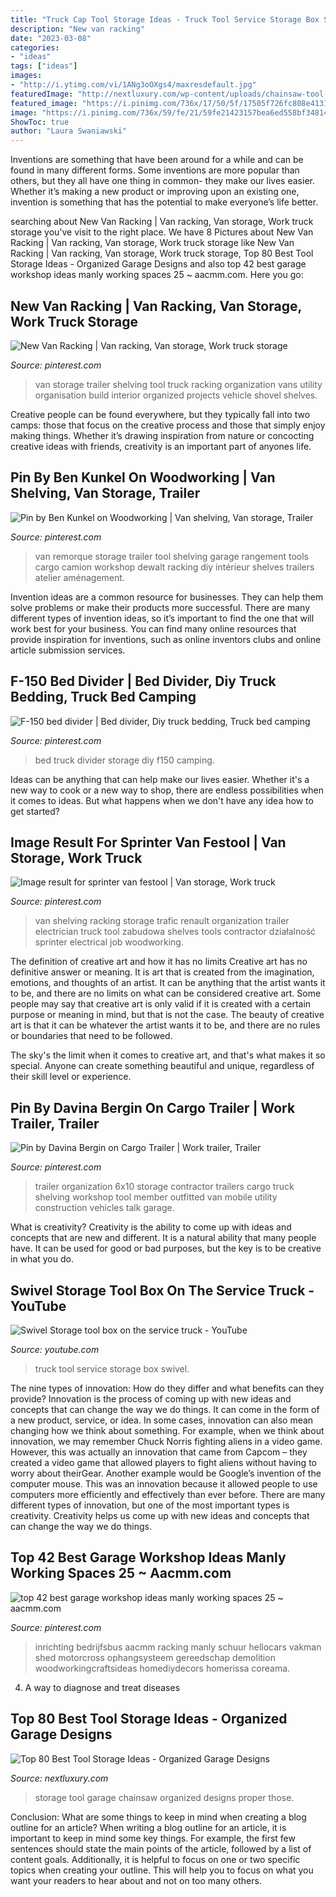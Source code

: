 ```yaml
---
title: "Truck Cap Tool Storage Ideas - Truck Tool Service Storage Box Swivel"
description: "New van racking"
date: "2023-03-08"
categories:
- "ideas"
tags: ["ideas"]
images:
- "http://i.ytimg.com/vi/1ANg3oOXgs4/maxresdefault.jpg"
featuredImage: "http://nextluxury.com/wp-content/uploads/chainsaw-tool-storage-ideas.jpg"
featured_image: "https://i.pinimg.com/736x/17/50/5f/17505f726fc808e4131586532161b3e7.jpg"
image: "https://i.pinimg.com/736x/59/fe/21/59fe21423157bea6ed558bf34814f43d--trailer-organization-trailer-storage.jpg"
ShowToc: true
author: "Laura Swaniawski"
---
```



Inventions are something that have been around for a while and can be found in many different forms. Some inventions are more popular than others, but they all have one thing in common- they make our lives easier. Whether it’s making a new product or improving upon an existing one, invention is something that has the potential to make everyone’s life better.

	

		
searching about New Van Racking | Van racking, Van storage, Work truck storage you've visit to the right place. We have 8 Pictures about New Van Racking | Van racking, Van storage, Work truck storage like New Van Racking | Van racking, Van storage, Work truck storage, Top 80 Best Tool Storage Ideas - Organized Garage Designs and also top 42 best garage workshop ideas manly working spaces 25 ~ aacmm.com. Here you go:
		
    
## New Van Racking | Van Racking, Van Storage, Work Truck Storage

<img loading=lazy src="https://i.pinimg.com/originals/c0/43/c8/c043c8ed9ea92f7ea78806cbd584ec4c.jpg" onerror="this.onerror=null;this.src='https://tse4.mm.bing.net/th?id=OIP.SvRM-NjlM-gVqhwp2HhDKgHaJ4&amp;pid=15.1';" alt="New Van Racking | Van racking, Van storage, Work truck storage">

_Source: pinterest.com_

>van storage trailer shelving tool truck racking organization vans utility organisation build interior organized projects vehicle shovel shelves. 

	

Creative people can be found everywhere, but they typically fall into two camps: those that focus on the creative process and those that simply enjoy making things. Whether it’s drawing inspiration from nature or concocting creative ideas with friends, creativity is an important part of anyones life.

    
## Pin By Ben Kunkel On Woodworking | Van Shelving, Van Storage, Trailer

<img loading=lazy src="https://i.pinimg.com/736x/10/f3/95/10f39508207311d54e22dbff1008ae3c.jpg" onerror="this.onerror=null;this.src='https://tse2.mm.bing.net/th?id=OIP.Fso-lqDUimfcwk2GYxmMSgHaKI&amp;pid=15.1';" alt="Pin by Ben Kunkel on Woodworking | Van shelving, Van storage, Trailer">

_Source: pinterest.com_

>van remorque storage trailer tool shelving garage rangement tools cargo camion workshop dewalt racking diy intérieur shelves trailers atelier aménagement. 

	

Invention ideas are a common resource for businesses. They can help them solve problems or make their products more successful. There are many different types of invention ideas, so it’s important to find the one that will work best for your business. You can find many online resources that provide inspiration for inventions, such as online inventors clubs and online article submission services.

    
## F-150 Bed Divider | Bed Divider, Diy Truck Bedding, Truck Bed Camping

<img loading=lazy src="https://i.pinimg.com/736x/17/50/5f/17505f726fc808e4131586532161b3e7.jpg" onerror="this.onerror=null;this.src='https://tse1.mm.bing.net/th?id=OIP.hIvtmAXqwqJQkvRG8Hp5vAHaFj&amp;pid=15.1';" alt="F-150 bed divider | Bed divider, Diy truck bedding, Truck bed camping">

_Source: pinterest.com_

>bed truck divider storage diy f150 camping. 

	

Ideas can be anything that can help make our lives easier. Whether it's a new way to cook or a new way to shop, there are endless possibilities when it comes to ideas. But what happens when we don't have any idea how to get started? 

    
## Image Result For Sprinter Van Festool | Van Storage, Work Truck

<img loading=lazy src="https://i.pinimg.com/736x/78/a2/a3/78a2a3e7fa4ba6b747a1160fecd61d81.jpg" onerror="this.onerror=null;this.src='https://tse3.mm.bing.net/th?id=OIP.SfFQsRz49syFVYX2bKp1fAHaNK&amp;pid=15.1';" alt="Image result for sprinter van festool | Van storage, Work truck">

_Source: pinterest.com_

>van shelving racking storage trafic renault organization trailer electrician truck tool zabudowa shelves tools contractor działalność sprinter electrical job woodworking. 

	

The definition of creative art and how it has no limits
Creative art has no definitive answer or meaning. It is art that is created from the imagination, emotions, and thoughts of an artist. It can be anything that the artist wants it to be, and there are no limits on what can be considered creative art.
Some people may say that creative art is only valid if it is created with a certain purpose or meaning in mind, but that is not the case. The beauty of creative art is that it can be whatever the artist wants it to be, and there are no rules or boundaries that need to be followed.

The sky's the limit when it comes to creative art, and that's what makes it so special. Anyone can create something beautiful and unique, regardless of their skill level or experience.

    
## Pin By Davina Bergin On Cargo Trailer | Work Trailer, Trailer

<img loading=lazy src="https://i.pinimg.com/736x/59/fe/21/59fe21423157bea6ed558bf34814f43d--trailer-organization-trailer-storage.jpg" onerror="this.onerror=null;this.src='https://tse2.mm.bing.net/th?id=OIP.zNM8zPLuA3_QpFpCUiQQNwHaMT&amp;pid=15.1';" alt="Pin by Davina Bergin on Cargo Trailer | Work trailer, Trailer">

_Source: pinterest.com_

>trailer organization 6x10 storage contractor trailers cargo truck shelving workshop tool member outfitted van mobile utility construction vehicles talk garage. 

	

What is creativity?
Creativity is the ability to come up with ideas and concepts that are new and different. It is a natural ability that many people have. It can be used for good or bad purposes, but the key is to be creative in what you do.

    
## Swivel Storage Tool Box On The Service Truck - YouTube

<img loading=lazy src="http://i.ytimg.com/vi/1ANg3oOXgs4/maxresdefault.jpg" onerror="this.onerror=null;this.src='https://tse2.mm.bing.net/th?id=OIP.1UWF5JFnG-tsTwVHudVROAHaEK&amp;pid=15.1';" alt="Swivel Storage tool box on the service truck - YouTube">

_Source: youtube.com_

>truck tool service storage box swivel. 

	

The nine types of innovation: How do they differ and what benefits can they provide?
Innovation is the process of coming up with new ideas and concepts that can change the way we do things. It can come in the form of a new product, service, or idea. In some cases, innovation can also mean changing how we think about something. For example, when we think about innovation, we may remember Chuck Norris fighting aliens in a video game. However, this was actually an innovation that came from Capcom – they created a video game that allowed players to fight aliens without having to worry about theirGear. Another example would be Google’s invention of the computer mouse. This was an innovation because it allowed people to use computers more efficiently and effectively than ever before. There are many different types of innovation, but one of the most important types is creativity. Creativity helps us come up with new ideas and concepts that can change the way we do things.

    
## Top 42 Best Garage Workshop Ideas Manly Working Spaces 25 ~ Aacmm.com

<img loading=lazy src="https://i.pinimg.com/736x/91/15/68/9115683dea658a927e3fb8c2f60bc1b7.jpg" onerror="this.onerror=null;this.src='https://tse2.mm.bing.net/th?id=OIP.8u0pkWngvNlIh_J2PfrByAHaNJ&amp;pid=15.1';" alt="top 42 best garage workshop ideas manly working spaces 25 ~ aacmm.com">

_Source: pinterest.com_

>inrichting bedrijfsbus aacmm racking manly schuur hellocars vakman shed motorcross ophangsysteem gereedschap demolition woodworkingcraftsideas homediydecors homerissa coreama. 

	

4. A way to diagnose and treat diseases 

    
## Top 80 Best Tool Storage Ideas - Organized Garage Designs

<img loading=lazy src="http://nextluxury.com/wp-content/uploads/chainsaw-tool-storage-ideas.jpg" onerror="this.onerror=null;this.src='https://tse3.mm.bing.net/th?id=OIP.s-cAhMT77ijIEcV4n9--5AAAAA&amp;pid=15.1';" alt="Top 80 Best Tool Storage Ideas - Organized Garage Designs">

_Source: nextluxury.com_

>storage tool garage chainsaw organized designs proper those. 

	

Conclusion: What are some things to keep in mind when creating a blog outline for an article?
When writing a blog outline for an article, it is important to keep in mind some key things. For example, the first few sentences should state the main points of the article, followed by a list of content goals. Additionally, it is helpful to focus on one or two specific topics when creating your outline. This will help you to focus on what you want your readers to hear about and not on too many others.

